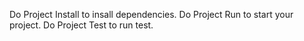 Do Project Install to insall dependencies.
Do Project Run to start your project.
Do Project Test to run test.
